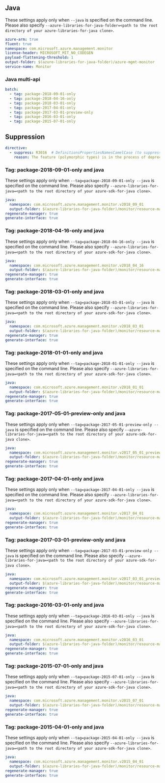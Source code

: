 ## Java

These settings apply only when `--java` is specified on the command line.
Please also specify `--azure-libraries-for-java-folder=<path to the root directory of your azure-libraries-for-java clone>`.

``` yaml $(java)
azure-arm: true
fluent: true
namespace: com.microsoft.azure.management.monitor
license-header: MICROSOFT_MIT_NO_CODEGEN
payload-flattening-threshold: 1
output-folder: $(azure-libraries-for-java-folder)/azure-mgmt-monitor
service-name: Monitor
```

### Java multi-api

``` yaml $(java) && $(multiapi)
batch:
  - tag: package-2018-09-01-only
  - tag: package-2018-04-16-only
  - tag: package-2018-03-01-only
  - tag: package-2017-04-01-only
  - tag: package-2017-03-01-preview-only
  - tag: package-2016-03-01-only
  - tag: package-2015-07-01-only
```

## Suppression

``` yaml
directive:
  - suppress: R3016  # DefinitionsPropertiesNamesCamelCase (to suppress the error due to odata.type)
    reason: The feature (polymorphic types) is in the process of deprecation and fixing this will require changes in the backend.
```

### Tag: package-2018-09-01-only and java

These settings apply only when `--tag=package-2018-09-01-only --java` is specified on the command line.
Please also specify `--azure-libraries-for-java=<path to the root directory of your azure-sdk-for-java clone>`.

``` yaml $(tag) == 'package-2018-09-01-only' && $(java) && $(multiapi)
java:
  namespace: com.microsoft.azure.management.monitor.v2018_09_01
  output-folder: $(azure-libraries-for-java-folder)/monitor/resource-manager/v2018_09_01
regenerate-manager: true
generate-interface: true
```

### Tag: package-2018-04-16-only and java

These settings apply only when `--tag=package-2018-04-16-only --java` is specified on the command line.
Please also specify `--azure-libraries-for-java=<path to the root directory of your azure-sdk-for-java clone>`.

``` yaml $(tag) == 'package-2018-04-16-only' && $(java) && $(multiapi)
java:
  namespace: com.microsoft.azure.management.monitor.v2018_04_16
  output-folder: $(azure-libraries-for-java-folder)/monitor/resource-manager/v2018_04_16
regenerate-manager: true
generate-interface: true
```

### Tag: package-2018-03-01-only and java

These settings apply only when `--tag=package-2018-03-01-only --java` is specified on the command line.
Please also specify `--azure-libraries-for-java=<path to the root directory of your azure-sdk-for-java clone>`.

``` yaml $(tag) == 'package-2018-03-01-only' && $(java) && $(multiapi)
java:
  namespace: com.microsoft.azure.management.monitor.v2018_03_01
  output-folder: $(azure-libraries-for-java-folder)/monitor/resource-manager/v2018_03_01
regenerate-manager: true
generate-interface: true
```

### Tag: package-2018-01-01-only and java

These settings apply only when `--tag=package-2018-01-01-only --java` is specified on the command line.
Please also specify `--azure-libraries-for-java=<path to the root directory of your azure-sdk-for-java clone>`.

``` yaml $(tag) == 'package-2018-01-01-only' && $(java) && $(multiapi)
java:
  namespace: com.microsoft.azure.management.monitor.v2018_01_01
  output-folder: $(azure-libraries-for-java-folder)/monitor/resource-manager/v2018_01_01
regenerate-manager: true
generate-interface: true
```

### Tag: package-2017-05-01-preview-only and java

These settings apply only when `--tag=package-2017-05-01-preview-only --java` is specified on the command line.
Please also specify `--azure-libraries-for-java=<path to the root directory of your azure-sdk-for-java clone>`.

``` yaml $(tag) == 'package-2017-05-01-preview-only' && $(java) && $(multiapi)
java:
  namespace: com.microsoft.azure.management.monitor.v2017_05_01_preview
  output-folder: $(azure-libraries-for-java-folder)/monitor/resource-manager/v2017_05_01_preview
regenerate-manager: true
generate-interface: true
```

### Tag: package-2017-04-01-only and java

These settings apply only when `--tag=package-2017-04-01-only --java` is specified on the command line.
Please also specify `--azure-libraries-for-java=<path to the root directory of your azure-sdk-for-java clone>`.

``` yaml $(tag) == 'package-2017-04-01-only' && $(java) && $(multiapi)
java:
  namespace: com.microsoft.azure.management.monitor.v2017_04_01
  output-folder: $(azure-libraries-for-java-folder)/monitor/resource-manager/v2017_04_01
regenerate-manager: true
generate-interface: true
```

### Tag: package-2017-03-01-preview-only and java

These settings apply only when `--tag=package-2017-03-01-preview-only --java` is specified on the command line.
Please also specify `--azure-libraries-for-java=<path to the root directory of your azure-sdk-for-java clone>`.

``` yaml $(tag) == 'package-2017-03-01-preview-only' && $(java) && $(multiapi)
java:
  namespace: com.microsoft.azure.management.monitor.v2017_03_01_preview
  output-folder: $(azure-libraries-for-java-folder)/monitor/resource-manager/v2017_03_01_preview
regenerate-manager: true
generate-interface: true
```

### Tag: package-2016-03-01-only and java

These settings apply only when `--tag=package-2016-03-01-only --java` is specified on the command line.
Please also specify `--azure-libraries-for-java=<path to the root directory of your azure-sdk-for-java clone>`.

``` yaml $(tag) == 'package-2016-03-01-only' && $(java) && $(multiapi)
java:
  namespace: com.microsoft.azure.management.monitor.v2016_03_01
  output-folder: $(azure-libraries-for-java-folder)/monitor/resource-manager/v2016_03_01
regenerate-manager: true
generate-interface: true
```

### Tag: package-2015-07-01-only and java

These settings apply only when `--tag=package-2015-07-01-only --java` is specified on the command line.
Please also specify `--azure-libraries-for-java=<path to the root directory of your azure-sdk-for-java clone>`.

``` yaml $(tag) == 'package-2015-07-01-only' && $(java) && $(multiapi)
java:
  namespace: com.microsoft.azure.management.monitor.v2015_07_01
  output-folder: $(azure-libraries-for-java-folder)/monitor/resource-manager/v2015_07_01
regenerate-manager: true
generate-interface: true
```

### Tag: package-2015-04-01-only and java

These settings apply only when `--tag=package-2015-04-01-only --java` is specified on the command line.
Please also specify `--azure-libraries-for-java=<path to the root directory of your azure-sdk-for-java clone>`.

``` yaml $(tag) == 'package-2015-04-01-only' && $(java) && $(multiapi)
java:
  namespace: com.microsoft.azure.management.monitor.v2015_04_01
  output-folder: $(azure-libraries-for-java-folder)/monitor/resource-manager/v2015_04_01
regenerate-manager: true
generate-interface: true
```